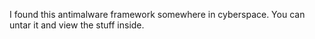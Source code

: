 I found this antimalware framework somewhere in cyberspace. You can untar it and view the stuff inside.
